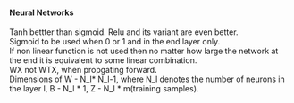 #### Neural Networks
Tanh bettter than sigmoid. Relu and its variant are even better.  
Sigmoid to be used when 0 or 1 and in the end layer only.  
If non linear function is not used then no matter how large the network at the end it is equivalent to some linear combination.  
WX not WTX, when propgating forward.  
Dimensions of W - N_l* N_l-1, where N_l denotes the number of neurons in the layer l, B - N_l * 1, Z - N_l * m(training samples).  
